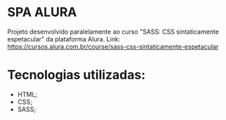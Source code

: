 # SPA ALURA
Projeto desenvolvido paralelamente ao curso "SASS: CSS sintaticamente espetacular" da plataforma Alura.
Link: https://cursos.alura.com.br/course/sass-css-sintaticamente-espetacular

# Tecnologias utilizadas:
- HTML;
- CSS;
- SASS;
